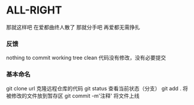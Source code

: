 # ALL-RIGHT
那就这样吧
在爱都曲终人散了
那就分手吧
再爱都无需挣扎



###  反馈
nothing to commit   working tree clean   代码没有修改，没有必要提交


### 基本命名
git clone url 克隆远程仓库的代码
git status  查看当前状态（分支）
git add .  将被修改的文件放到暂存区
git commit -m'注释'    将文件上线